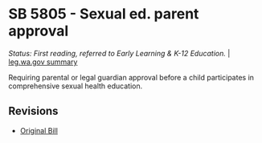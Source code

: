 # SB 5805 - Sexual ed. parent approval
*Status: First reading, referred to Early Learning & K-12 Education.* | [leg.wa.gov summary](https://app.leg.wa.gov/billsummary?BillNumber=5805&Year=2021)

Requiring parental or legal guardian approval before a child participates in comprehensive sexual health education.

## Revisions
* [Original Bill](1/)